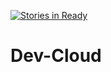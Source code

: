 [![Stories in Ready](https://badge.waffle.io/Dev-Cloud-Platform/Dev-Cloud.png?label=ready&title=Ready)](https://waffle.io/Dev-Cloud-Platform/Dev-Cloud)
# Dev-Cloud
